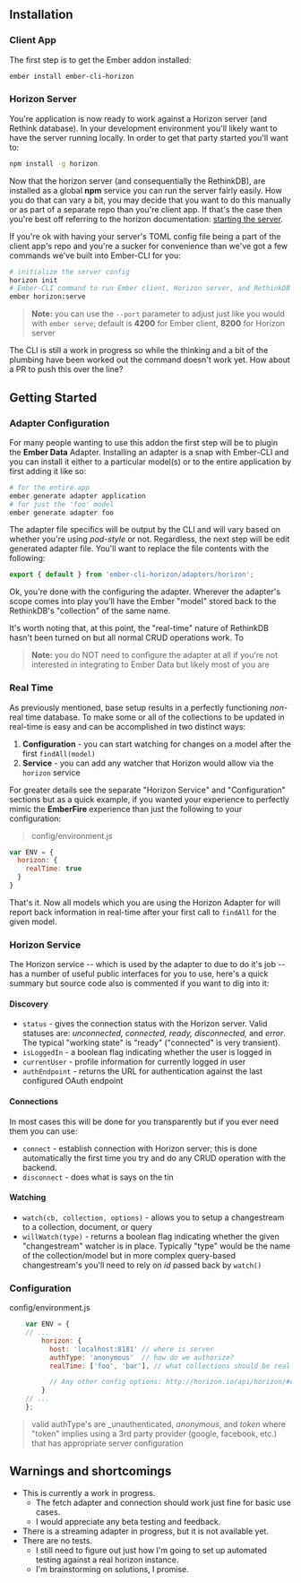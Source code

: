 ## Installation

### Client App

The first step is to get the Ember addon installed:

```sh
ember install ember-cli-horizon
```

### Horizon Server

You're application is now ready to work against a Horizon server (and Rethink database). In your development environment you'll likely want to have the server running locally. In order to get that party started you'll want to:

```sh
npm install -g horizon
```

Now that the horizon server (and consequentially the RethinkDB), are installed as a global **npm** service you can run the server fairly easily. How you do that can vary a bit, you may decide that you want to do this manually or as part of a separate repo than you're client app. If that's the case then you're best off referring to the horizon documentation: [starting the server](http://horizon.io/docs/getting-started/#start-the-server).

If you're ok with having your server's TOML config file being a part of the client app's repo and you're a sucker for convenience than we've got a few commands we've built into Ember-CLI for you:

```sh
# initialize the server config
horizon init
# Ember-CLI command to run Ember client, Horizon server, and RethinkDB and have them all wired up
ember horizon:serve
```

> **Note:** you can use the `--port` parameter to adjust just like you would with `ember serve`; default is **4200** for Ember client, **8200** for Horizon server

The CLI is still a work in progress so while the thinking and a bit of the plumbing have been worked out the command doesn't work yet. How about a PR to push this over the line?

## Getting Started

### Adapter Configuration

For many people wanting to use this addon the first step will be to plugin the **Ember Data** Adapter. Installing an adapter is a snap with Ember-CLI and you can install it either to a particular model(s) or to the entire application by first adding it like so:

```sh
# for the entire app
ember generate adapter application
# for just the 'foo' model
ember generate adapter foo
```

The adapter file specifics will be output by the CLI and will vary based on whether you're using _pod-style_ or not. Regardless, the next step will be edit generated adapter file. You'll want to replace the file contents with the following:

```js
export { default } from 'ember-cli-horizon/adapters/horizon';
```

Ok, you're done with the configuring the adapter. Wherever the adapter's scope comes into play you'll have the Ember "model" stored back to the RethinkDB's "collection" of the same name.

It's worth noting that, at this point, the "real-time" nature of RethinkDB hasn't been turned on but all normal CRUD operations work. To

> **Note:** you do NOT need to configure the adapter at all if you're not interested in integrating to Ember Data but likely most of you are

### Real Time

As previously mentioned, base setup results in a perfectly functioning _non_-real time database. To make some or all of the collections to be updated in real-time is easy and can be accomplished in two distinct ways:

1. **Configuration** - you can start watching for changes on a model after the first `findAll(model)`
2. **Service** - you can add any watcher that Horizon would allow via the `horizon` service

For greater details see the separate "Horizon Service" and "Configuration" sections but as a quick example, if you wanted your experience to perfectly mimic the **EmberFire** experience than just the following to your configuration:

> config/environment.js

```js
var ENV = {
  horizon: {
    realTime: true
  }
}
```

That's it. Now all models which you are using the Horizon Adapter for will report back information in real-time after your first call to `findAll` for the given model.

### Horizon Service

The Horizon service -- which is used by the adapter to due to do it's job -- has a number of useful public interfaces for you to use, here's a quick summary but source code also is commented if you want to dig into it:

#### Discovery

- `status` - gives the connection status with the Horizon server. Valid statuses are: _unconnected, connected, ready, disconnected,_ and  _error_. The typical "working state" is "ready" ("connected" is very transient).
- `isLoggedIn` - a boolean flag indicating whether the user is logged in
- `currentUser` - profile information for currently logged in user
- `authEndpoint` - returns the URL for authentication against the last configured OAuth endpoint


#### Connections

In most cases this will be done for you transparently but if you ever need them you can use:

- `connect` - establish connection with Horizon server; this is done automatically the first time you try and do any CRUD operation with the backend.
- `disconnect` - does what is says on the tin

#### Watching

- `watch(cb, collection, options)` - allows you to setup a changestream to a collection, document, or query
- `willWatch(type)` - returns a boolean flag indicating whether the given "changestream" watcher is in place. Typically "type" would be the name of the collection/model but in more complex query-based changestream's you'll need to rely on _id_ passed back by `watch()`


### Configuration

config/environment.js

```js
    var ENV = {
    // ...
        horizon: {
          host: 'localhost:8181' // where is server
          authType: 'anonymous'  // how do we authorize?
          realTime: ['foo', 'bar'], // what collections should be real-time (boolean or array)

          // Any other config options: http://horizon.io/api/horizon/#constructor
        }
    // ...
    };
```

> valid authType's are _unauthenticated, _anonymous_, and _token_ where "token" implies using a 3rd party provider (google, facebook, etc.) that has appropriate server configuration



## Warnings and shortcomings

- This is currently a work in progress.
    - The fetch adapter and connection should work just fine for basic use cases.
    - I would appreciate any beta testing and feedback.
- There is a streaming adapter in progress, but it is not available yet.
- There are no tests.
    - I still need to figure out just how I'm going to set up automated testing against a real horizon instance.
    - I'm brainstorming on solutions, I promise.
